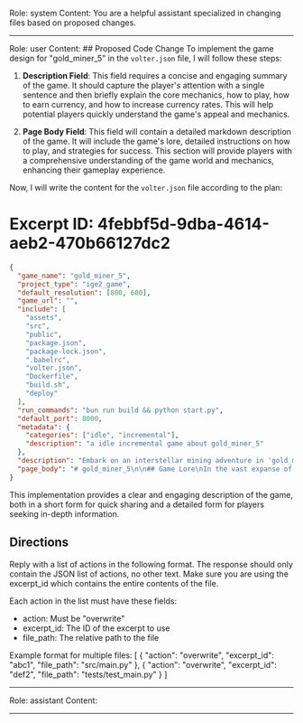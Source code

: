 Role: system
Content: You are a helpful assistant specialized in changing files based on proposed changes.
__________________
Role: user
Content: ## Proposed Code Change
To implement the game design for "gold_miner_5" in the `volter.json` file, I will follow these steps:

1. **Description Field**: This field requires a concise and engaging summary of the game. It should capture the player's attention with a single sentence and then briefly explain the core mechanics, how to play, how to earn currency, and how to increase currency rates. This will help potential players quickly understand the game's appeal and mechanics.

2. **Page Body Field**: This field will contain a detailed markdown description of the game. It will include the game's lore, detailed instructions on how to play, and strategies for success. This section will provide players with a comprehensive understanding of the game world and mechanics, enhancing their gameplay experience.

Now, I will write the content for the `volter.json` file according to the plan:

# Excerpt ID: 4febbf5d-9dba-4614-aeb2-470b66127dc2
```json volter.json
{
  "game_name": "gold_miner_5",
  "project_type": "ige2_game",
  "default_resolution": [800, 600],
  "game_url": "",
  "include": [
    "assets",
    "src",
    "public",
    "package.json",
    "package-lock.json",
    ".babelrc",
    "volter.json",
    "Dockerfile",
    "build.sh",
    "deploy"
  ],
  "run_commands": "bun run build && python start.py",
  "default_port": 8000,
  "metadata": {
    "categories": ["idle", "incremental"],
    "description": "a idle incremental game about gold_miner_5"
  },
  "description": "Embark on an interstellar mining adventure in 'gold_miner_5', where your fleet of drones automatically mines Space Crystals from asteroids. Earn crystals by having drones deposit their cargo at the space station, and use them to purchase upgrades that double in cost with each acquisition. Enhance your fleet's efficiency and watch your crystal count soar!",
  "page_body": "# gold_miner_5\n\n## Game Lore\nIn the vast expanse of space, a new frontier of wealth awaits. As the commander of a fleet of advanced mining drones, your mission is to harvest the precious Space Crystals from asteroids scattered across the galaxy. These crystals are the key to unlocking new technologies and expanding your mining empire.\n\n## How to Play\n- **Objective**: Accumulate as many Space Crystals as possible by mining asteroids.\n- **Drones**: Your drones automatically seek out and mine asteroids, returning to the space station to deposit their cargo.\n- **Asteroids**: Each asteroid has a finite amount of crystals, indicated by a progress bar. Once depleted, a new asteroid will appear.\n\n## Currency Accumulation\n- **Space Crystals**: Earned when drones deposit their cargo at the space station. Use these crystals to purchase upgrades.\n\n## Upgrades\n- **Drone Fleet Size**: Increase the number of active mining drones.\n- **Drone Speed**: Boost the movement speed of all drones.\n- **Cargo Capacity**: Enhance how many crystals each drone can carry per trip.\n- **Mining Speed**: Reduce the time drones spend mining at asteroids.\n- **Maximum Asteroids**: Allow more asteroids to exist simultaneously.\n- **Asteroid Size**: Increase the amount of crystals contained in each asteroid.\n\n## Strategies\n- **Prioritize Upgrades**: Focus on upgrades that will maximize your crystal output early on, such as increasing drone speed and cargo capacity.\n- **Balance Your Fleet**: Ensure a balanced approach to upgrading fleet size and mining speed to maintain a steady flow of crystals.\n- **Adapt to Changes**: As the game progresses, adapt your strategy to the changing availability of asteroids and crystal deposits.\n\nEmbark on your journey to become the ultimate space mining tycoon in 'gold_miner_5'!"
}
```

This implementation provides a clear and engaging description of the game, both in a short form for quick sharing and a detailed form for players seeking in-depth information.

## Directions
Reply with a list of actions in the following format. The response should only contain the JSON list of actions, no other text.
Make sure you are using the excerpt_id which contains the entire contents of the file.

Each action in the list must have these fields:
- action: Must be "overwrite"
- excerpt_id: The ID of the excerpt to use
- file_path: The relative path to the file

Example format for multiple files:
[
    {
        "action": "overwrite",
        "excerpt_id": "abc1",
        "file_path": "src/main.py"
    },
    {
        "action": "overwrite",
        "excerpt_id": "def2",
        "file_path": "tests/test_main.py"
    }
]
__________________
Role: assistant
Content: 
__________________
